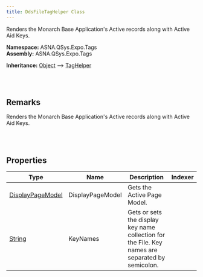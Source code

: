 ```yaml
---
title: DdsFileTagHelper Class
---
```


Renders the Monarch Base Application's Active records along with Active Aid Keys.

**Namespace:** ASNA.QSys.Expo.Tags <br/>
**Assembly:** ASNA.QSys.Expo.Tags

**Inheritance:** [Object](https://docs.microsoft.com/en-us/dotnet/api/system.object) --> [TagHelper](https://docs.microsoft.com/en-us/dotnet/api/microsoft.aspnetcore.razor.taghelpers.taghelper)

<br>
<br>

## Remarks

Renders the Monarch Base Application's Active records along with Active Aid Keys.

[//]: # ($$TODO: Complete the Remarks section.)

<br>
<br>

## Properties

| Type | Name | Description | Indexer
| --- | --- | --- | --- 
| [DisplayPageModel](/reference/asna-qsys-expo/expo-model/display-page-model.html) | DisplayPageModel | Gets the Active Page Model. | 
| [String](https://docs.microsoft.com/en-us/dotnet/api/system.string) | KeyNames | Gets or sets the display key name collection for the File. Key names are separated by semicolon. | 

<br>
<br>

